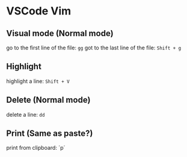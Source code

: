 # VSCode Vim

## Visual mode (Normal mode)
go to the first line of the file: `gg`
got to the last line of the file: `Shift + g`

## Highlight
highlight a line: `Shift + V`

## Delete (Normal mode)
delete a line: `dd`

## Print (Same as paste?)
print from clipboard: ´p´
